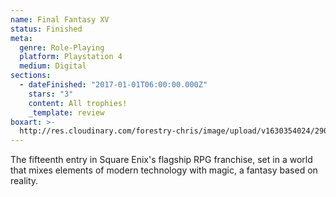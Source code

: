```yaml
---
name: Final Fantasy XV
status: Finished
meta:
  genre: Role-Playing
  platform: Playstation 4
  medium: Digital
sections:
  - dateFinished: "2017-01-01T06:00:00.000Z"
    stars: "3"
    content: All trophies!
    _template: review
boxart: >-
  http://res.cloudinary.com/forestry-chris/image/upload/v1630354024/2903750-final_fantasy_xv_v3_qnz5vu.jpg
---
```


The fifteenth entry in Square Enix's flagship RPG franchise, set in a world that mixes elements of modern technology with magic, a fantasy based on reality.
